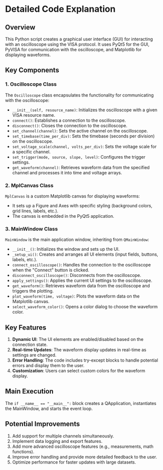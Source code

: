 # Detailed Code Explanation

## Overview

This Python script creates a graphical user interface (GUI) for interacting with an oscilloscope using the VISA protocol. It uses PyQt5 for the GUI, PyVISA for communication with the oscilloscope, and Matplotlib for displaying waveforms.

## Key Components

### 1. Oscilloscope Class

The `Oscilloscope` class encapsulates the functionality for communicating with the oscilloscope:

- `__init__(self, resource_name)`: Initializes the oscilloscope with a given VISA resource name.
- `connect()`: Establishes a connection to the oscilloscope.
- `disconnect()`: Closes the connection to the oscilloscope.
- `set_channel(channel)`: Sets the active channel on the oscilloscope.
- `set_timebase(time_per_div)`: Sets the timebase (seconds per division) on the oscilloscope.
- `set_voltage_scale(channel, volts_per_div)`: Sets the voltage scale for a specific channel.
- `set_trigger(mode, source, slope, level)`: Configures the trigger settings.
- `get_waveform(channel)`: Retrieves waveform data from the specified channel and processes it into time and voltage arrays.

### 2. MplCanvas Class

`MplCanvas` is a custom Matplotlib canvas for displaying waveforms:

- It sets up a Figure and Axes with specific styling (background colors, grid lines, labels, etc.).
- The canvas is embedded in the PyQt5 application.

### 3. MainWindow Class

`MainWindow` is the main application window, inheriting from `QMainWindow`:

- `__init__()`: Initializes the window and sets up the UI.
- `_setup_ui()`: Creates and arranges all UI elements (input fields, buttons, labels, etc.).
- `connect_oscilloscope()`: Handles the connection to the oscilloscope when the "Connect" button is clicked.
- `disconnect_oscilloscope()`: Disconnects from the oscilloscope.
- `apply_settings()`: Applies the current UI settings to the oscilloscope.
- `get_waveform()`: Retrieves waveform data from the oscilloscope and triggers the plotting.
- `plot_waveform(time, voltage)`: Plots the waveform data on the Matplotlib canvas.
- `select_waveform_color()`: Opens a color dialog to choose the waveform color.

## Key Features

1. **Dynamic UI**: The UI elements are enabled/disabled based on the connection state.
2. **Real-time Updates**: The waveform display updates in real-time as settings are changed.
3. **Error Handling**: The code includes try-except blocks to handle potential errors and display them to the user.
4. **Customization**: Users can select custom colors for the waveform display.

## Main Execution

The `if __name__ == "__main__":` block creates a QApplication, instantiates the MainWindow, and starts the event loop.

## Potential Improvements

1. Add support for multiple channels simultaneously.
2. Implement data logging and export features.
3. Add more advanced oscilloscope features (e.g., measurements, math functions).
4. Improve error handling and provide more detailed feedback to the user.
5. Optimize performance for faster updates with large datasets.
